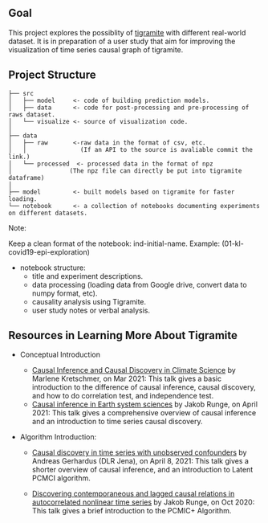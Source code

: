 ## Goal

This project explores the possiblity of [tigramite](https://github.com/jakobrunge/tigramite) with different real-world dataset. It is in preparation of a user study that aim for improving the visualization of time series causal graph of tigramite.

## Project Structure

```
├── src
│   ├── model     <- code of building prediction models.
│   ├── data      <- code for post-processing and pre-processing of raws dataset.
│   └── visualize <- source of visualization code.
│ 
├── data
│   ├── raw       <-raw data in the format of csv, etc.
│   │               (If an API to the source is avaliable commit the link.)
│   └── processed  <- processed data in the format of npz 
│                (The npz file can directly be put into tigramite dataframe)
│ 
├── model         <- built models based on tigramite for faster loading.
└── notebook      <- a collection of notebooks documenting experiments on different datasets. 
```
Note:

Keep a clean format of the notebook: ind-initial-name. Example: (01-kl-covid19-epi-exploration)
  * notebook structure:
    * title and experiment descriptions.
    * data processing (loading data from Google drive, convert data to numpy format, etc).
    * causality analysis using Tigramite.
    * user study notes or verbal analysis.



## Resources in Learning More About Tigramite

- Conceptual Introduction
  
  * [Causal Inference and Causal Discovery in Climate Science]((https://www.youtube.com/watch?v=CRrDqhA27gY)) by Marlene Kretschmer, on Mar 2021: This talk gives a basic introduction to the difference of causal inference, causal discovery, and how to do correlation test, and independence test.
  * [Causal inference in Earth system sciences](https://www.youtube.com/watch?v=wJ_AkNELm6Q) by Jakob Runge, on April 2021: This talk gives a comprehensive overview of causal inference and an introduction to time series causal discovery. 

- Algorithm Introduction:
  
  * [ Causal discovery in time series with unobserved confounders](https://www.youtube.com/watch?v=wHipPamwWr0) by Andreas Gerhardus (DLR Jena), on April 8, 2021: This talk gives a shorter overview of causal inference, and an introduction to Latent PCMCI algorithm.

  * [Discovering contemporaneous and lagged causal relations in autocorrelated nonlinear time series](https://www.youtube.com/watch?v=B6SfuOaBFDs) by Jakob Runge, on Oct 2020: This talk gives a brief introduction to the PCMIC+ Algorithm.